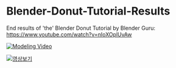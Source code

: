 # Blender-Donut-Tutorial-Results

End results of 'the' Blender Donut Tutorial by Blender Guru: https://www.youtube.com/watch?v=nIoXOplUvAw





[![Modeling Video](https://img.youtube.com/vi/YdXWCj4ac23BT77a/0.jpg)](https://www.youtube.com/watch?v=YdXWCj4ac23BT77a)






[![영상보기](https://img.youtube.com/vi/bzEsVBucVcs/0.jpg)](https://www.youtube.com/watch?v=bzEsVBucVcs)
